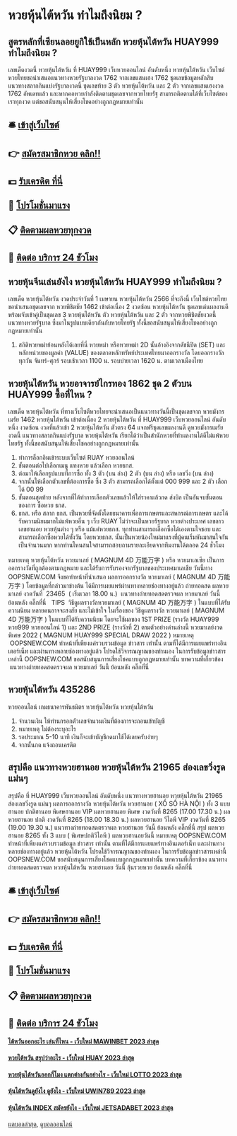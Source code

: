 # หวยหุ้นไต้หวัน ทำไมถึงนิยม ?
## สูตรหลักที่เซียนลอยยูกิใช้เป็นหลัก หวยหุ้นไต้หวัน HUAY999 ทำไมถึงนิยม ?
เลขเด็ดงวดนี้ หวยหุ้นไต้หวัน ที่ HUAY999 เว็บหวยออนไลน์ อันดับหนึ่ง หวยหุ้นไต้หวัน เว็บไซต์หวยไทยขอนำเสนอแนวทางหวยรัฐบาลงวด 1762 จากเลขแสนเฮง 1762 ชุดเลขข้อมูลหลักสิบ แนวทางสลากกินแบ่งรัฐบาลงวดนี้ ชุดเลขท้าย 3 ตัว หวยหุ้นไต้หวัน และ 2 ตัว จากเลขแสนเฮงงวด 1762 อัพเดทแล้ว และหากคอหวยกำลังติดตามชุดเลขจากหวยไทยรัฐ สามารถติดตามได้ที่เว็บไซต์ของเราทุกงวด แต่ขอสนับสนุนให้เสี่ยงโชคอย่างถูกกฎหมายเท่านั้น

## 🛎 [เข้าสู่เว็บไซต์](https://bit.ly/3BG5bNw)
## 👉 [สมัครสมาชิกหวย คลิก!!](https://bit.ly/3BG5bNw)
## 💵 [รับเครดิต ที่นี่](https://bit.ly/3C3mvgS)
## 👑 [โปรโมชั่นมาแรง](https://bit.ly/3C3mvgS)
## 📋 [ติดตามผลหวยทุกงวด](https://bit.ly/3C3mvgS)
## 📱 [ติดต่อ บริการ 24 ชัวโมง](https://bit.ly/3C3mvgS)

## หวยหุ้นจีนเล่นยังไง หวยหุ้นไต้หวัน HUAY999 ทำไมถึงนิยม ?
เลขเด็ด หวยหุ้นไต้หวัน งวดประจำวันที่ 1 เมษายน หวยหุ้นไต้หวัน 2566 ที่จะถึงนี้ เว็บไซต์หวยไทยขอนำเสนอชุดเลขจาก หวยพิชิตชัย 1462 เข้าต่อเนื่อง 2 งวดซ้อน หวยหุ้นไต้หวัน ชุดเลขเด่นผลงานดี พร้อมจับเข้าคู่เป็นชุดเลข 3 หวยหุ้นไต้หวัน ตัว หวยหุ้นไต้หวัน และ 2 ตัว จากหวยพิชิตชัยงวดนี้ แนวทางหวยรัฐบาล ซึ่งมาในรูปแบบเดียวกันกับหวยไทยรัฐ ทั้งนี้ขอสนับสนุนให้เสี่ยงโชคอย่างถูกกฎหมายเท่านั้น
1. สถิติหวยพม่าย้อนหลังได้เลยที่นี่ หวยพม่า หรือหวยพม่า 2D นั้นอ้างอิงจากดัชนีปิด (SET) และหลักหน่วยของมูลค่า (VALUE) ของตลาดหลักทรัพย์ประเทศไทยมาออกรางวัล โดยออกรางวัลทุกวัน จันทร์-ศุกร์ รอบเช้าเวลา 1100 น. รอบบ่ายเวลา 1620 น. ตามเวลาเมืองไทย

## หวยหุ้นไต้หวัน หวยอาจารย์ไกรทอง 1862 ชุด 2 ตัวบน HUAY999 ซื้อที่ไหน ?
เลขเด็ด หวยหุ้นไต้หวัน ที่ทางเว็บไซตืหวยไทยจะนำเสนอเป็นแนวทางวันนี้เป็นชุดเลขจาก หวยมังกรเมรัย 1462 หวยหุ้นไต้หวัน เข้าต่อเนื่อง 2 หวยหุ้นไต้หวัน ที่ HUAY999 เว็บหวยออนไลน์ อันดับหนึ่ง งวดซ้อน งวดที่แล้วเข้า 2 หวยหุ้นไต้หวัน ตัวตรง 64 แจกฟรีชุดเลขผลงานดี ดูหวยมังกรเมรัยงวดนี้ แนวทางสลากกินแบ่งรัฐบาล หวยหุ้นไต้หวัน เรียกได้ว่าเป็นสำนักหวยที่ทำผลงานได้ดีไม่แพ้หวยไทยรัฐ ทั้งนี้ขอสนับสนุนให้เสี่ยงโชคอย่างถูกกฎหมายเท่านั้น
1. ทำการล็อกอินเข้าระบบเว็บไซต์ RUAY หวยออนไลน์
2. ขั้นตอนต่อไปเลือกเมนู แทงหวย แล้วเลือก หวยธกส.
3. ต่อมาให้เลือกรูปแบบที่การซื้อ ทั้ง 3 ตัว (บน ล่าง) 2 ตัว (บน ล่าง) หรือ เลขวิ่ง (บน ล่าง)
4. จากนั้นให้เลือกตัวเลขที่ต้องการซื้อ ซึ่ง 3 ตัว สามารถเลือกได้ตั้งแต่ 000 999 และ 2 ตัว เลือกได้ 00 99
5. ขั้นตอนสุดท้าย หลังจากที่ได้ทำการเลือกตัวเลขแล้วให้ใส่ราคาแล้วกด ส่งบิล เป็นอันจบขั้นตอนของการ ซื้อหวย ธกส.
6. ธกส. หรือ สลาก ธกส. เป็นหวยที่จัดตั้งโดยธนาคารเพื่อการเกษตรและสหกรณ์การเกษตร และได้รับความนิยมมากไม่แพ้หวยอื่น ๆ เว็บ RUAY ไม่ว่าจะเป็นหวยรัฐบาล หวยต่างประเทศ เลขลาว เลขฮานอย หวยหุ้นต่าง ๆ หรือ แม้แต่หวยธกส. ทุกท่านสามารถเลือกซื้อได้เองตามใจชอบ และสามารถเลือกซื้อหวยได้ทั้งวัน โดยหวยธกส. นั้นเป็นหวยน้องใหม่มาแรงที่ผู้คนเริ่มหันมาสนใจกันเป็นจำนวนมาก หากท่านไหนสนใจสามารถสอบถามรายละเอียดจากทีมงานได้ตลอด 24 ชั่วโมง

หมายเหตุ หวยหุ้นไต้หวัน หวยมาเลย์ ( MAGNUM 4D 万能万字 ) หรือ หวยมาเลเซีย เป็นการออกรางวัลที่ถูกต้องตามกฎหมาย และได้รับการรับรองจากรัฐบาลของประเทศมาเลเชีย
วันนี้ทาง OOPSNEW.COM จึงขอทำหน้าที่นำเสนอ ผลการออกรางวัล หวยมาเลย์ ( MAGNUM 4D 万能万字 ) โดยข้อมูลที่กล่าวมาข่างต้น ได้มีการเผยแพร่ผ่านทางหลายช่องทางอยู่แล้ว
ถ่ายทอดสด ผลหวยมาเลย์ งวดวันที่  23465  ( เริ่มเวลา 18.00 น.)
 แนวทางถ่ายทอดสดตรวจผล หวยมาเลย์ วันนี้ ย้อนหลัง คลิ๊กที่นี่  
TIPS  วิธีดูผลรางวัลหวยมาเลย์ ( MAGNUM 4D 万能万字 ) ในแบบที่ได้รับความนิยม
หลายคนอาจจะสงสัย และไม่เข้าใจ ในเรื่องของ วิธีดูผลรางวัล หวยมาเลย์ ( MAGNUM 4D 万能万字 ) ในแบบที่ได้รับความนิยม โดยจะใช้ผลของ 1ST PRIZE (รางวัล HUAY999 หวย999 หวยออนไลน์ 1) และ 2ND PRIZE (รางวัลที่ 2) ตามตัวอย่างด่านล่างนี้
หวยมาเลย์งวดพิเศษ 2022 ( MAGNUM HUAY999 SPECIAL DRAW 2022 )
หมายเหตุ  OOPSNEW.COM ทำหน้าที่เพียงแค่รวบรวมข้อมูล ข่าวสาร เท่านั้น ตามที่ได้มีการเผยแพร่ทางอินเตอร์เน็ท และผ่านทางหลายช่องทางอยู่แล้ว โปรดใช้วิจารณญาณของท่านเอง ในการรับข้อมูลข่าวสารเหล่านี้ OOPSNEW.COM ขอสนับสนุนการเสี่ยงโชคแบบถูกกฎหมายเท่านั้น
บทความที่เกี่ยวข้อง
 แนวทางถ่ายทอดสดตรวจผล หวยมาเลย์ วันนี้ ย้อนหลัง คลิ๊กที่นี่  

## หวยหุ้นไต้หวัน 435286
หวยออนไลน์
เกมธนาคารพันธมิตร หวยหุ้นไต้หวัน หวยหุ้นไต้หวัน
1. จำนวนเงิน ให้ท่านกรอกตัวเลขจำนวนเงินที่ต้องการจะถอนเข้าบัญชี
2. หมายเหตุ ไม่ต้องระบุอะไร
3. รอประมาณ 5-10 นาที เงินก็จะเข้าบัญชีกดมาใช้ได้เลยครับง่ายๆ
4. จากนั้นกด แจ้งถอนเครดิต

## สรุปคือ แนวทางหวยฮานอย หวยหุ้นไต้หวัน 21965 ส่องเลขวิ่งรูด แม่นๆ
สรุปคือ ที่ HUAY999 เว็บหวยออนไลน์ อันดับหนึ่ง แนวทางหวยฮานอย หวยหุ้นไต้หวัน 21965 ส่องเลขวิ่งรูด แม่นๆ ผลการออกรางวัล หวยหุ้นไต้หวัน หวยฮานอย ( XỔ SỐ HÀ NỘI ) ทั้ง 3 แบบ ฮานอย ปกติฮานอย พิเศษฮานอย VIP
ผลหวยฮานอย พิเศษ งวดวันที่ 8265 (17.00 17.30 น.)
ผลหวยฮานอย ปกติ งวดวันที่ 8265 (18.00 18.30 น.)
ผลหวยฮานอย วีไอพี VIP งวดวันที่ 8265 (19.00 19.30 น.)
 แนวทางถ่ายทอดสดตรวจผล หวยฮานอย วันนี้ ย้อนหลัง คลิ๊กที่นี่ 
สรุป ผลหวยฮานอย 8265 ทั้ง 3 แบบ ( พิเศษปกติวีไอพี ) ผลหวยฮานอยวันนี้
หมายเหตุ OOPSNEW.COM ทำหน้าที่เพียงแค่รวบรวมข้อมูล ข่าวสาร เท่านั้น ตามที่ได้มีการเผยแพร่ทางอินเตอร์เน็ท และผ่านทางหลายช่องทางอยู่แล้ว หวยหุ้นไต้หวัน โปรดใช้วิจารณญาณของท่านเอง ในการรับข้อมูลข่าวสารเหล่านี้ OOPSNEW.COM ขอสนับสนุนการเสี่ยงโชคแบบถูกกฎหมายเท่านั้น
บทความที่เกี่ยวข้อง
แนวทางถ่ายทอดสดตรวจผล หวยหุ้นไต้หวัน หวยฮานอย วันนี้ ลุ้นรวยหวย ย้อนหลัง คลิ๊กที่นี่

## 🛎 [เข้าสู่เว็บไซต์](https://bit.ly/3BG5bNw)
## 👉 [สมัครสมาชิกหวย คลิก!!](https://bit.ly/3BG5bNw)
## 💵 [รับเครดิต ที่นี่](https://bit.ly/3C3mvgS)
## 👑 [โปรโมชั่นมาแรง](https://bit.ly/3C3mvgS)
## 📋 [ติดตามผลหวยทุกงวด](https://bit.ly/3C3mvgS)
## 📱 [ติดต่อ บริการ 24 ชัวโมง](https://bit.ly/3C3mvgS)

#### [ไต้หวันออกอะไร เล่นที่ไหน - เว็บใหม่ MAWINBET 2023 ล่าสุด](https://atom.io/themes/ไต้หวันออกอะไร%20เล่นที่ไหน%20-%20เว็บใหม่%20mawinbet%202023%20ล่าสุด)
#### [หวยไต้หวัน สรุปว่าอะไร - เว็บใหม่ HUAY 2023 ล่าสุด](https://atom.io/themes/หวยไต้หวัน%20สรุปว่าอะไร%20-%20เว็บใหม่%20huay%202023%20ล่าสุด)
#### [หวยหุ้นไต้หวันออกกี่โมง แตกต่างกันอย่างไร - เว็บใหม่ LOTTO 2023 ล่าสุด](https://atom.io/themes/หวยหุ้นไต้หวันออกกี่โมง%20แตกต่างกันอย่างไร%20-%20เว็บใหม่%20lotto%202023%20ล่าสุด)
#### [หุ้นไต้หวันดูยังไง ดูยังไง - เว็บใหม่ UWIN789 2023 ล่าสุด](https://atom.io/themes/หุ้นไต้หวันดูยังไง%20ดูยังไง%20-%20เว็บใหม่%20uwin789%202023%20ล่าสุด)
#### [หุ้นไต้หวัน INDEX สมัครยังไง - เว็บใหม่ JETSADABET 2023 ล่าสุด](https://atom.io/themes/หุ้นไต้หวัน%20index%20สมัครยังไง%20-%20เว็บใหม่%20jetsadabet%202023%20ล่าสุด)

[ผลบอลล่าสุด](https://siamsport.tv "ผลบอลล่าสุด"), [ดูบอลออนไลน์](https://siamsport.tv/ดูบอลสด "ดูบอลออนไลน์")